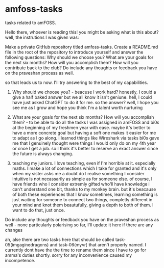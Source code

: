 # amfoss-tasks
tasks related to amFOSS.

Hello there, whoever is reading this! you might be asking what is this about? well, the instrutions I was given was: 

Make a private GitHub repository titled amfoss-tasks. 
Create a README.md file in the root of the repository to introduce yourself and answer the following questions:
Why should we choose you?
What are your goals for the next six months? How will you accomplish them?
How will you contribute back to the club?
	Do include any thoughts or feedback you have on the praveshan process as well.

 so that leads us to now. I'll try answering to the best of my capabilities.
 1. Why should we choose you? - beacuse I work hard? honestly, I could a give a half baked answer but we all know it isn't geniune. hell, I could have just asked ChatGPT to do it for me. so the answer? well, I hope you see me as I grow and hope you think I'm a talent worth nurturing

 2. What are your goals for the next six months? How will you accomplish them? - to be able to do all the tasks I was assigned in amFOSS and bi0s at the beginning of my freshmen year with ease. maybe it's better to have a more concrete goal but having a soft one makes it easier for me to adapt as I go along. i learned things like Wireshark via tasks bi0s gave me that I genuinely thought were things I would only do on my 4th year or once I get a job. so I think it's better to reserve an exact answer since the future is always changing.

 3. teaching my juniors. I love teaching, even if I'm horrible at it. especially maths. I make a lot of connections which I take for granted and it's only when my sister asks me a doubt do I realise something I consider intuitive is not necassarily as simple as for someone else. of course, I have friends who I consider extremly gifted who'll have knowledge i can't understand one bit, thanks to my monkey brain. but it's beacause of both these experiences that I know sometimes, learning something is just waiting for someone to connect two things, completly different in your mind and knot them beautufully, giving a depth to both of them. I want to do that, just once. 

Do include any thoughts or feedback you have on the praveshan process as well - none particularly polarising so far, I'll update it here if there are any changes

ah, alse there are two tasks here that should be called task-05(imgaginedragons) and task-06(myvr) that aren't properly named. I currently dont have the the time to rename them since I have to go for amma's duties shortly. sorry for any inconvenience caused my incompetence. 
